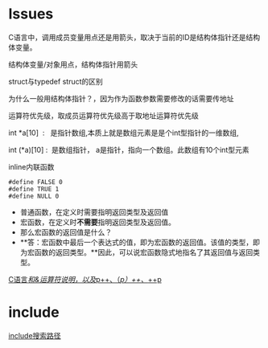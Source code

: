 # Issues

C语言中，调用成员变量用点还是用箭头，取决于当前的ID是结构体指针还是结构体变量。

结构体变量/对象用点，结构体指针用箭头

struct与typedef struct的区别

为什么一般用结构体指针？，因为作为函数参数需要修改的话需要传地址

运算符优先级，取成员运算符优先级高于取地址运算符优先级

int \*a[10]  :   是指针数组,本质上就是数组元素是是个int型指针的一维数组,

int (\*a)[10] :  是数组指针， a是指针，指向一个数组。此数组有10个int型元素

inline内联函数

```
#define FALSE 0  
#define TRUE 1  
#define NULL 0
```

- 普通函数，在定义时需要指明返回类型及返回值
- 宏函数，在定义时**不需要**指明返回类型及返回值。
- 那么宏函数的返回值是什么？
- **答：宏函数中最后一个表达式的值，即为宏函数的返回值。该值的类型，即为宏函数的返回类型。**因此，可以说宏函数隐式地指名了其返回值与返回类型。


 [C语言*和&运算符说明，以及*p++、（*p）++、*++p](https://www.cnblogs.com/pengwangguoyh/articles/3170151.html)
 
# include

[include搜索路径](https://blog.csdn.net/farmwang/article/details/72819370)